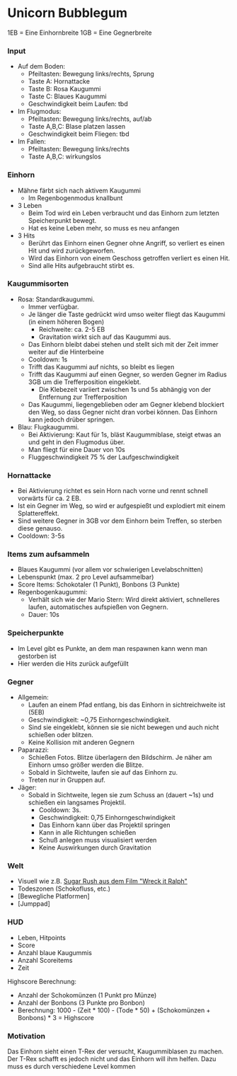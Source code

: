 Unicorn Bubblegum
===================
1EB = Eine Einhornbreite
1GB = Eine Gegnerbreite

### Input
- Auf dem Boden:
  - Pfeiltasten: Bewegung links/rechts, Sprung
  - Taste A: Hornattacke
  - Taste B: Rosa Kaugummi
  - Taste C: Blaues Kaugummi
  - Geschwindigkeit beim Laufen: tbd
- Im Flugmodus:
	- Pfeiltasten: Bewegung links/rechts, auf/ab
	- Taste A,B,C: Blase platzen lassen
	- Geschwindigkeit beim Fliegen: tbd
- Im Fallen:
	- Pfeiltasten: Bewegung links/rechts
	- Taste A,B,C: wirkungslos

### Einhorn
- Mähne färbt sich nach aktivem Kaugummi
	- Im Regenbogenmodus knallbunt
- 3 Leben
	- Beim Tod wird ein Leben verbraucht und das Einhorn zum letzten Speicherpunkt bewegt.
	- Hat es keine Leben mehr, so muss es neu anfangen
- 3 Hits
	- Berührt das Einhorn einen Gegner ohne Angriff, so verliert es einen Hit und wird zurückgeworfen.
	- Wird das Einhorn von einem Geschoss getroffen verliert es einen Hit.
	- Sind alle Hits aufgebraucht stirbt es.

### Kaugummisorten
- Rosa: Standardkaugummi.
	- Immer verfügbar.
	- Je länger die Taste gedrückt wird umso weiter fliegt das Kaugummi (in einem höheren Bogen)
		- Reichweite: ca. 2-5 EB
		- Gravitation wirkt sich auf das Kaugummi aus.
	- Das Einhorn bleibt dabei stehen und stellt sich mit der Zeit immer weiter auf die Hinterbeine
	- Cooldown: 1s
	- Trifft das Kaugummi auf nichts, so bleibt es liegen
	- Trifft das Kaugummi auf einen Gegner, so werden Gegner im Radius 3GB um die Trefferposition eingeklebt.
		- Die Klebezeit variiert zwischen 1s und 5s abhängig von der Entfernung zur Trefferposition
	- Das Kaugummi, liegengeblieben oder am Gegner klebend  blockiert den Weg, so dass Gegner nicht dran vorbei können. Das Einhorn kann jedoch drüber springen.
- Blau: Flugkaugummi.
	- Bei Aktivierung: Kaut für 1s, bläst Kaugummiblase, steigt etwas an und geht in den Flugmodus über.
	- Man fliegt für eine Dauer von 10s
	- Fluggeschwindigkeit 75 % der Laufgeschwindigkeit

### Hornattacke
- Bei Aktivierung richtet es sein Horn nach vorne und rennt schnell vorwärts für ca. 2 EB.
- Ist ein Gegner im Weg, so wird er aufgespießt und explodiert mit einem Splattereffekt.
- Sind weitere Gegner in 3GB vor dem Einhorn beim Treffen, so sterben diese genauso.
- Cooldown: 3-5s

### Items zum aufsammeln
- Blaues Kaugummi (vor allem vor schwierigen Levelabschnitten)
- Lebenspunkt (max. 2 pro Level aufsammelbar)
- Score Items: Schokotaler (1 Punkt), Bonbons (3 Punkte)
- Regenbogenkaugummi:
	- Verhält sich wie der Mario Stern: Wird direkt aktiviert, schnelleres laufen, automatisches aufspießen von Gegnern.
	- Dauer: 10s

### Speicherpunkte

- Im Level gibt es Punkte, an dem man respawnen kann wenn man gestorben ist
- Hier werden die Hits zurück aufgefüllt

### Gegner
- Allgemein:
	- Laufen an einem Pfad entlang, bis das Einhorn in sichtreichweite ist (5EB)
	- Geschwindigkeit: ~0,75 Einhorngeschwindigkeit.
	- Sind sie eingeklebt, können sie sie nicht bewegen und auch nicht schießen oder blitzen.
	- Keine Kollision mit anderen Gegnern
- Paparazzi:
	- Schießen Fotos. Blitze überlagern den Bildschirm. Je näher am Einhorn umso größer werden die Blitze.
	- Sobald in Sichtweite, laufen sie auf das Einhorn zu. 
	- Treten nur in Gruppen auf.
- Jäger:
	- Sobald in Sichtweite, legen sie zum Schuss an (dauert ~1s) und schießen ein langsames Projektil.
		- Cooldown: 3s.
		- Geschwindigkeit: 0,75 Einhorngeschwindigkeit
		- Das Einhorn kann über das Projektil springen
		- Kann in alle Richtungen schießen
		- Schuß anlegen muss visualisiert werden
		- Keine Auswirkungen durch Gravitation

### Welt
- Visuell wie z.B. [Sugar Rush aus dem Film "Wreck it Ralph"](http://wreckitralph.wikia.com/wiki/Candy_Cane_Forest?file=Ralph_meets_Vanellope)
- Todeszonen (Schokofluss, etc.)
- [Bewegliche Platformen]
- [Jumppad]

### HUD
- Leben, Hitpoints
- Score
- Anzahl blaue Kaugummis
- Anzahl Scoreitems
- Zeit

Highscore Berechnung:
- Anzahl der Schokomünzen (1 Punkt pro Münze)
- Anzahl der Bonbons (3 Punkte pro Bonbon)
- Berechnung: 1000 - (Zeit * 100) - (Tode * 50) + (Schokomünzen + Bonbons) * 3 = Highscore

### Motivation
Das Einhorn sieht einen T-Rex der versucht, Kaugummiblasen zu machen. Der T-Rex schafft es jedoch nicht und das Einhorn will ihm helfen. Dazu muss es durch verschiedene Level kommen

